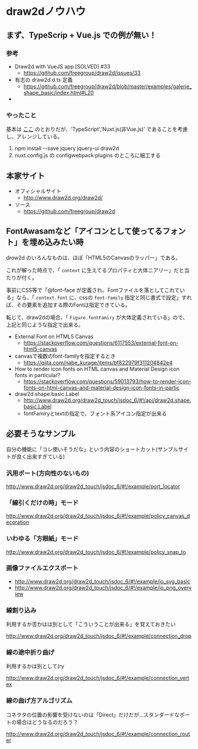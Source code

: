 # draw2dノウハウ

## まず、TypeScrip + Vue.js での例が無い！

### 参考

- Draw2d with VueJS app [SOLVED] #33
  - https://github.com/freegroup/draw2d/issues/33
- 有志の draw2d.d.ts 定義
  - https://github.com/freegroup/draw2d/blob/master/examples/galerie_shape_basic/index.html#L20
- 
 
### やったこと

基本は [ここ](https://github.com/freegroup/draw2d/issues/33) のとおりだが、'TypeScript','Nuxt.js(非Vue.js)' であることを考慮し、アレンジしている。

1. npm install --save jquery jquery-ui draw2d
0. nuxt.config.js の configwebpack:plugins のところに細工する

## 本家サイト

- オフィシャルサイト
  - http://www.draw2d.org/draw2d/
- ソース
  - https://github.com/freegroup/draw2d

## FontAwasamなど「アイコンとして使ってるフォント」を埋め込みたい時

drow2d のいろんなものは、ほぼ「HTML5のCanvasのラッパー」である。

これが解った時点で、「 `context` に生えてるプロパティと大体ニアリー」だと当たりが付く。

事前にCSS等で「@font-face が定義され、Fontファイルを落としてこれている」なら、「 `context.font` に、cssの `font-family` 指定と同じ書式で設定」すれば、その要素を追加する際のFontは指定できている。

転じて、draw2dの場合、「 `Figure.fontFamiry` が大体定義されている」ので、上記と同じような指定で出来る。

- External Font on HTML5 Canvas
  - https://stackoverflow.com/questions/6117553/external-font-on-html5-canvas
- canvasで複数のfont-familyを指定するとき
  - https://qiita.com/nabe_kurage/items/bf822979f311204842e4
- How to render icon fonts on HTML canvas and Material Design icon fonts in particular?
  - https://stackoverflow.com/questions/59013793/how-to-render-icon-fonts-on-html-canvas-and-material-design-icon-fonts-in-partic
- draw2d.shape.basic.Label
  - http://www.draw2d.org/draw2d_touch/jsdoc_6/#!/api/draw2d.shape.basic.Label
  - fontFamiryとtextの指定で、フォント系アイコン指定が出来る

## 必要そうなサンプル

自分の機能に「コレ使いそうだな」という内容のショートカット(サンプルサイトが良く出来すぎている)

### 汎用ポート(方向性のないもの)

http://www.draw2d.org/draw2d_touch/jsdoc_6/#!/example/port_locator


### 「線引くだけの時」モード

http://www.draw2d.org/draw2d_touch/jsdoc_6/#!/example/policy_canvas_decoration

### いわゆる「方眼紙」モード

http://www.draw2d.org/draw2d_touch/jsdoc_6/#!/example/policy_snap_to

### 画像ファイルエクスポート

- http://www.draw2d.org/draw2d_touch/jsdoc_6/#!/example/io_svg_basic
- http://www.draw2d.org/draw2d_touch/jsdoc_6/#!/example/io_png_overview

### 線割り込み

利用するか否かはは別として「こういうことが出来る」を覚えておきたい

http://www.draw2d.org/draw2d_touch/jsdoc_6/#!/example/connection_drop

### 線の途中折り曲げ

利用するかは別として(ry

http://www.draw2d.org/draw2d_touch/jsdoc_6/#!/example/connection_vertex

### 線の曲げ方アルゴリズム

コネクタの位置の影響を受けないのは「Direct」だけだが…スタンダードなポートの場合はどうなるのだろう？

http://www.draw2d.org/draw2d_touch/jsdoc_6/#!/example/connection_router